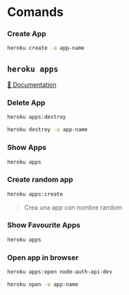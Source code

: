 # Comands

### Create App

````bash
heroku create -a app-name
````

## `heroku apps`

[📄 Documentation](https://devcenter.heroku.com/articles/heroku-cli-commands#heroku-apps)

### Delete App
````bash
heroku apps:destroy

heroku destroy -a app-name
````

### Show Apps

````bash
heroku apps
````

### Create random app

````bash
heroku apps:create
````
> Crea una app con nombre random

### Show Favourite Apps

````bash
heroku apps
````

### Open app in browser

````bash
heroku apps:open node-auth-api-dev

heroku open -a app-name
````